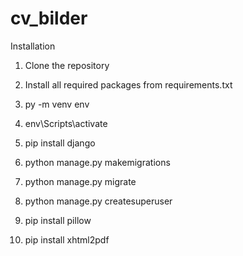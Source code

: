 # cv_bilder
Installation
1. Clone the repository

2. Install all required packages from requirements.txt
3. py -m venv env
4. env\Scripts\activate
5. pip install django
6. python manage.py makemigrations
7. python manage.py migrate
8. python manage.py createsuperuser
9. pip install pillow
10. pip install xhtml2pdf
